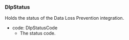### DlpStatus
Holds the status of the Data Loss Prevention integration.

- code: DlpStatusCode
  - The status code.
